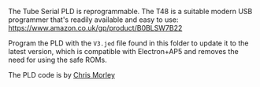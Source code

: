 The Tube Serial PLD is reprogrammable. The T48 is a suitable modern
USB programmer that's readily available and easy to use:
https://www.amazon.co.uk/gp/product/B0BLSW7B22

Program the PLD with the `V3.jed` file found in this folder to update
it to the latest version, which is compatible with Electron+AP5 and
removes the need for using the safe ROMs.

The PLD code is by
[Chris Morley](https://www.stardot.org.uk/forums/memberlist.php?mode=viewprofile&u=10711)
